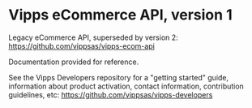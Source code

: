 # Vipps eCommerce API, version 1

Legacy eCommerce API, superseded by version 2: https://github.com/vippsas/vipps-ecom-api

Documentation provided for reference.

See the Vipps Developers repository for
a "getting started" guide,
information about product activation,
contact information,
contribution guidelines,
etc:
https://github.com/vippsas/vipps-developers  
